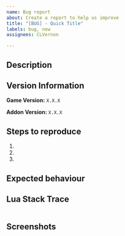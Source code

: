 ```yaml
---
name: Bug report
about: Create a report to help us improve
title: "[BUG] - Quick Title"
labels: bug, new
assignees: CLVernon

---
```


## Description
<!--
Please provide a clear and concise description of what the bug is.
-->

## Version Information
**Game Version:** `X.X.X`

**Addon Version:** `X.X.X`

## Steps to reproduce
<!--
Please provide a clear and concise description of the steps to reproduce the bug.
-->
1.
2.
3.

## Expected behaviour
<!--
A clear and concise description of what you expected to happen.
-->

## Lua Stack Trace
<!--
If any Lua errors have been observed, please include them in the code block.
-->
```
```

## Screenshots
<!--
If applicable, add screenshots to help explain your problem.
--->
